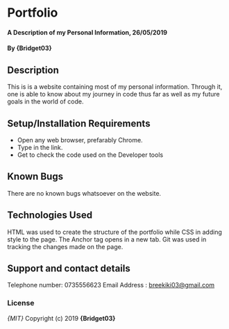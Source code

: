 # Portfolio
#### A Description of my Personal Information, 26/05/2019
#### By **{Bridget03}**
## Description
This is is a website containing most of my personal information. Through it, one is able to know about my journey in code thus far as well as my future goals in the world of code.
## Setup/Installation Requirements
* Open any web browser, prefarably Chrome.
* Type in the link.
* Get to check the code used on the Developer tools
## Known Bugs
There are no known bugs whatsoever on the website.
## Technologies Used
HTML was used to create the structure of the portfolio while CSS in adding style to the page. The Anchor tag opens in a new tab. Git was used in tracking the changes made on the page.
## Support and contact details
Telephone number: 0735556623
Email Address   : breekiki03@gmail.com
### License
*{MIT}*
Copyright (c) 2019 **{Bridget03}**
  